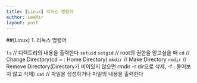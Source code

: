 ```yaml
---
title: [Linux] 리눅스 명령어
author: LeeMir
layout: post
---
```

##[Linux] 1. 리눅스 명령어

`ls` // 디렉토리의 내용을 출력한다
`setuid` `setgid` // root의 권한을 얻고싶을 때
`cd` // Change Directory(cd ~ : Home Directory)
`mkdir` // Make Directory
`rmdir` // Remove Directory(Directory가 비어있지 않으면 rmdir -r dir으로 삭제, -f : 물어보지 않고 삭제)
`cat` // 파일을 생성하거나 파일의 내용을 출력한다